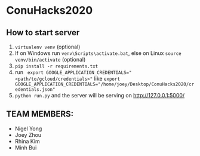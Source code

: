 # ConuHacks2020

## How to start server

1) `virtualenv venv` (optional)
2) If on Windows run `venv\Scripts\activate.bat`, else on Linux `source venv/bin/activate` (optional)
3) `pip install -r requirements.txt`
4) run ` export GOOGLE_APPLICATION_CREDENTIALS="<path/to/gcloud/credentials>"` like `export GOOGLE_APPLICATION_CREDENTIALS="/home/joey/Desktop/ConuHacks2020/credentials.json"`
5) `python run.py` and the server will be serving on http://127.0.0.1:5000/

## TEAM MEMBERS:
+ Nigel Yong
+ Joey Zhou
+ Rhina Kim
+ Minh Bui

